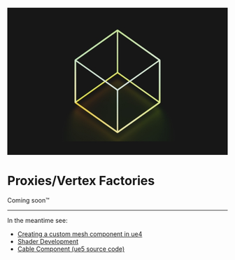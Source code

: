 ![Wireframe cube](img/proxy.jpg)

# Proxies/Vertex Factories

Coming soon™

---

In the meantime see:

-   [Creating a custom mesh component in ue4](https://medium.com/realities-io/creating-a-custom-mesh-component-in-ue4-part-1-an-in-depth-explanation-of-vertex-factories-4a6fd9fd58f2)
-   [Shader Development](https://docs.unrealengine.com/4.27/en-US/ProgrammingAndScripting/Rendering/ShaderDevelopment/)
-   [Cable Component (ue5 source code)](https://github.com/EpicGames/UnrealEngine/blob/5.0/Engine/Plugins/Runtime/CableComponent/Source/CableComponent/Private/CableComponent.cpp)
